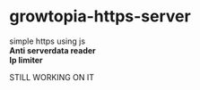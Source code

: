 # growtopia-https-server
simple https using js<br>
**Anti serverdata reader**<br>
**Ip limiter**<br>

STILL WORKING ON IT

